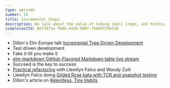 ```yaml
---
type: episode
number: 15
title: Incremental Steps
description: We talk about the value of taking small steps, and techniques to help break problems down in Elm.
simplecastId: 0ef39f3a-fb8b-4a28-8007-f6de9735b130
---
```


- Dillon's Elm Europe talk [Incremental Type Driven Development](https://www.youtube.com/watch?v=mrwn2HuWUiA)
- Test driven development
- Fake it till you make it
- [elm-markdown GitHub-Flavored Markdown table live stream](https://www.youtube.com/watch?v=5Py9cKXMUrE)
- Succeed is the key to success
- [Practical refactoring](https://www.youtube.com/watch?v=aWiwDdx_rdo) with Llewllyn Falco and Woody Zuill
- Llewllyn Falco doing [Gilded Rose kata with TCR and snapshot testing](https://www.youtube.com/watch?v=wp6oSVDdbXQ)
- Dillon's article on [Relentless, Tiny Habits](https://incrementalelm.com/tips/relentless-tiny-habits)
